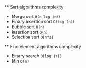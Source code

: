 \*\* Sort algorithms complexity

- Merge sort `O(n log (n))`
- Binary insertion sort `O(log (n))`
- Bubble sort `O(n)`
- Insertion sort `O(n)`
- Selection sort `O(n^2)`

\*\* Find element algorithms complexity

- Binary search `O(log (n))`
- Min `O(n)`
